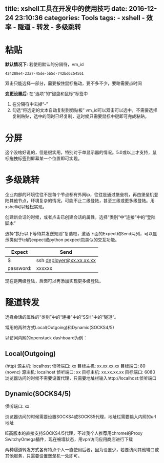title: xshell工具在开发中的使用技巧
date: 2016-12-24 23:10:36
categories: Tools
tags:
    - xshell
    - 效率
    - 隧道
    - 转发
    - 多级跳转
---

# 粘贴

**默认情况下:**
若使用默认的分隔符，vm_id

    424288e4-23a7-45de-bb5d-742bd6c54561

双击只能选择一部分，需要按住鼠标拖动，要不多不少，要略需要点时间

**变更设置后:**
在“选项”的“键盘和鼠标”标签中
1. 在分隔符中去掉“-”
2. 勾选“将选定的文本自动复制到剪贴板”
vm_id可以双击可以选中，不需要选择复制粘贴，选中的同时已经复制，这时候只需要鼠标中键即可完成粘贴。



# 分屏

这个没啥好说的，但是很实用，特别对于单显示器的情况。5.0或以上才支持，鼠标拖拽标签到屏幕某一个位置即可实现。



# 多级跳转

企业内部的环境往往不是每个节点都有外网ip，往往是通过堡垒机，再由堡垒机登陆其他节点，环境复杂的情况，可能不止二级登陆，甚至三级或更多级登陆。用xshell可以轻松实现。

创建新会话的时候，或者点击已创建会话的属性，选择“类别”中“连接”中的“登陆脚本”

选择“执行以下等待并发送规则”复选框，激活下面的Expect和Send两列，可以显示类似于tcl的expect或python pexpect包类似的交互功能。

|Expect   |Send                    |
|---------|------------------------|
|$        |ssh deployer@xx.xx.xx.xx|
|password:|xxxxxx                  |

现在是两级登陆，后面可以再添加实现更多级登陆。



# 隧道转发

选择会话的属性的“类别”中的“连接”中的“SSH”中的“隧道”。

常用的两种方式Local(Outgoing)和Dynamic(SOCKS4/5)

以访问内网的openstack dashboard为例：

## Local(Outgoing)

(http)
源主机: localhost
侦听端口: xx
目标主机: xx.xx.xx.xx
目标端口: 80
(novnc)
源主机: localhost
侦听端口: xx
目标主机: xx.xx.xx.xx
目标端口: 6080
浏览器访问的时候不需要设置代理，只需要地址栏输入http://localhost:侦听端口



## Dynamic(SOCKS4/5)

侦听端口: xx

浏览器访问的时候需要设置SOCKS4或SOCKS5代理，地址栏需要输入内网的url地址

IE高版本的直接支持SOCKS4/5代理，不过我个人推荐用chrome的Proxy SwitchyOmega插件，现在被墙状态，用vpn访问应用商店进行下载

两种隧道转发方式各有特点个人一直使用后者，因为设置少，若要访问其他端口或其他服务，只需要设置堡垒机一处即可。
